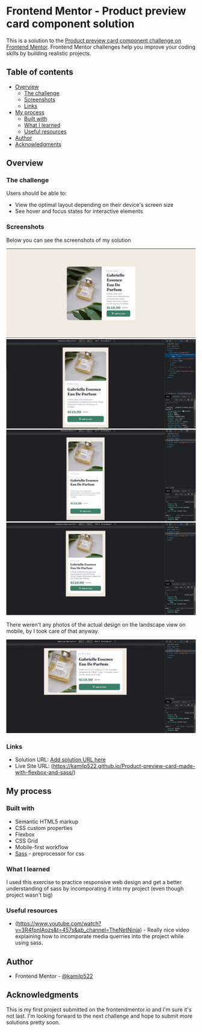 # Frontend Mentor - Product preview card component solution

This is a solution to the [Product preview card component challenge on Frontend Mentor](https://www.frontendmentor.io/challenges/product-preview-card-component-GO7UmttRfa). Frontend Mentor challenges help you improve your coding skills by building realistic projects.

## Table of contents

- [Overview](#overview)
  - [The challenge](#the-challenge)
  - [Screenshots](#screenshots)
  - [Links](#links)
- [My process](#my-process)
  - [Built with](#built-with)
  - [What I learned](#what-i-learned)
  - [Useful resources](#useful-resources)
- [Author](#author)
- [Acknowledgments](#acknowledgments)

## Overview

### The challenge

Users should be able to:

- View the optimal layout depending on their device's screen size
- See hover and focus states for interactive elements

### Screenshots

Below you can see the screenshots of my solution

![](./screenshots/screenshot1.jpg)
![](./screenshots/screenshot2.jpg)
![](./screenshots/screenshot3.jpg)
![](./screenshots/screenshot4.jpg)

There weren't any photos of the actual design on the landscape view on mobile, by I took care of that anyway.

![](./screenshots/screenshot5.jpg)

### Links

- Solution URL: [Add solution URL here](https://your-solution-url.com)
- Live Site URL: (https://kamilp522.github.io/Product-preview-card-made-with-flexbox-and-sass/)

## My process

### Built with

- Semantic HTML5 markup
- CSS custom properties
- Flexbox
- CSS Grid
- Mobile-first workflow
- [Sass](https://sass-lang.com/) - preprocessor for css

### What I learned

I used this exercise to practice responsive web design and get a better understanding of sass by incomporating it into my project (even though project wasn't big)

### Useful resources

- (https://www.youtube.com/watch?v=3R4fpnIAozs&t=457s&ab_channel=TheNetNinja) - Really nice video explaining how to incomporate media querries into the project while using sass.

## Author

- Frontend Mentor - [@kamilp522](https://www.frontendmentor.io/profile/kamilp522)

## Acknowledgments

This is my first project submitted on the frontendmentor.io and I'm sure it's not last. I'm looking forward to the next challenge and hope to submit more solutions pretty soon.
